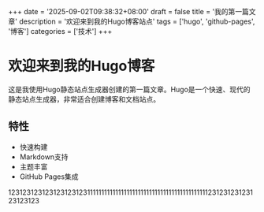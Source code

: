 +++
date = '2025-09-02T09:38:32+08:00'
draft = false
title = '我的第一篇文章'
description = '欢迎来到我的Hugo博客站点'
tags = ['hugo', 'github-pages', '博客']
categories = ['技术']
+++

# 欢迎来到我的Hugo博客

这是我使用Hugo静态站点生成器创建的第一篇文章。Hugo是一个快速、现代的静态站点生成器，非常适合创建博客和文档站点。

## 特性

- 快速构建
- Markdown支持
- 主题丰富
- GitHub Pages集成



123123123123123123123111111111111111111111111111111111111111111123123123123123123123
